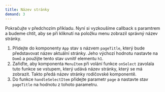 ```yaml
---
title: Název stránky
demand: 3
---
```


Pokračujte v předchozím příkladu. Nyní si vyzkoušíme callback s paramtrem a budeme chtít, aby se při kliknutí na položku menu zobrazil správný název stránky.

1. Přidejte do komponenty `App` stav s názvem `pageTitle`, který bude představovat název aktuální stránky. Jeho výchozí hodnotu nastavte na `Domů` a použijte tento stav uvnitř elementu `h1`.
1. Zařiďte, aby komponenta `MenuItem` při volání funkce `onSelect` zavolala tuto funkce se vstupem, který udává název stránky, který se má zobrazit. Takto předá název stránky rodičovské komponentě.
1. Do funkce `handleSelectItem` přidejte parametr `page` a nastavte stav `pageTitle` na hodnotu z tohoto parametru.
